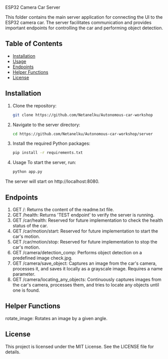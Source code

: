  ESP32 Camera Car Server

This folder contains the main server application for connecting the UI to the ESP32 camera car. The server facilitates communication and provides important endpoints for controlling the car and performing object detection.

## Table of Contents
- [Installation](#Installation)
- [Usage](#usage)
- [Endpoints](#endpoints)
- [Helper Functions](#helper-functions)
- [License](#license)

## Installation

1. Clone the repository:
   ```bash
   git clone https://github.com/Netanelku/Autonomous-car-workshop
2. Navigate to the server directory:
   ```bash
   cd https://github.com/Netanelku/Autonomous-car-workshop/server
3. Install the required Python packages:
   ```bash
   pip install -r requirements.txt
4. Usage
   To start the server, run:
   ```bash
   python app.py
  The server will start on http://localhost:8080.

## Endpoints
1. GET /: Returns the content of the readme.txt file.
2. GET /health: Returns 'TEST endpoint' to verify the server is running.
3. GET /car/health: Reserved for future implementation to check the health status of the car.
4. GET /car/motion/start: Reserved for future implementation to start the car's motion.
5. GET /car/motion/stop: Reserved for future implementation to stop the car's motion.
6. GET /camera/detection_comp: Performs object detection on a predefined image check.jpg.
7. GET /camera/save_object: Captures an image from the car's camera, processes it, and saves it locally as a grayscale image. Requires a name parameter.
8. GET /camera/locating_any_objects: Continuously captures images from the car's camera, processes them, and tries to locate any objects until one is found.
## Helper Functions
rotate_image: Rotates an image by a given angle.
## License
This project is licensed under the MIT License. See the LICENSE file for details.
